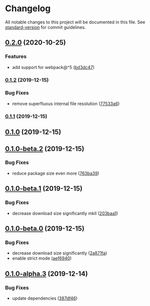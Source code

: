 # Changelog

All notable changes to this project will be documented in this file. See [standard-version](https://github.com/conventional-changelog/standard-version) for commit guidelines.

## [0.2.0](https://github.com/herschel666/exif-loader/compare/v0.1.2...v0.2.0) (2020-10-25)


### Features

* add support for webpack@^5 ([bd3dc47](https://github.com/herschel666/exif-loader/commit/bd3dc47d339e758f0a29b191311fc0df3812a287))

### [0.1.2](https://github.com/herschel666/exif-loader/compare/v0.1.1...v0.1.2) (2019-12-15)

### Bug Fixes

- remove superfluous internal file resolution ([77533a6](https://github.com/herschel666/exif-loader/commit/77533a6813707cca19ad3020ab54df280ede9aad))

### [0.1.1](https://github.com/herschel666/exif-loader/compare/v0.1.0...v0.1.1) (2019-12-15)

## [0.1.0](https://github.com/herschel666/exif-loader/compare/v0.1.0-beta.2...v0.1.0) (2019-12-15)

## [0.1.0-beta.2](https://github.com/herschel666/exif-loader/compare/v0.1.0-beta.1...v0.1.0-beta.2) (2019-12-15)

### Bug Fixes

- reduce package size even more ([763ba39](https://github.com/herschel666/exif-loader/commit/763ba39d923db992e1648466cf3711121a3e4f34))

## [0.1.0-beta.1](https://github.com/herschel666/exif-loader/compare/v0.1.0-beta.0...v0.1.0-beta.1) (2019-12-15)

### Bug Fixes

- decrease download size significantly mkII ([203baa1](https://github.com/herschel666/exif-loader/commit/203baa137cff702bd738d7d0e825260e773838c4))

## [0.1.0-beta.0](https://github.com/herschel666/exif-loader/compare/v0.1.0-alpha.3...v0.1.0-beta.0) (2019-12-15)

### Bug Fixes

- decrease download size significantly ([2a871fa](https://github.com/herschel666/exif-loader/commit/2a871fa374f5630c5fe285b02094c25ff32e02a6))
- enable strict mode ([aef6940](https://github.com/herschel666/exif-loader/commit/aef69408d09ccff964a0b3df7143565f85e8a8fa))

## [0.1.0-alpha.3](https://github.com/herschel666/exif-loader/compare/v0.1.0-alpha-2...v0.1.0-alpha.3) (2019-12-14)

### Bug Fixes

- update dependencies ([387df46](https://github.com/herschel666/exif-loader/commit/387df46d757bd5401128236fd934b6a69b440a98))
